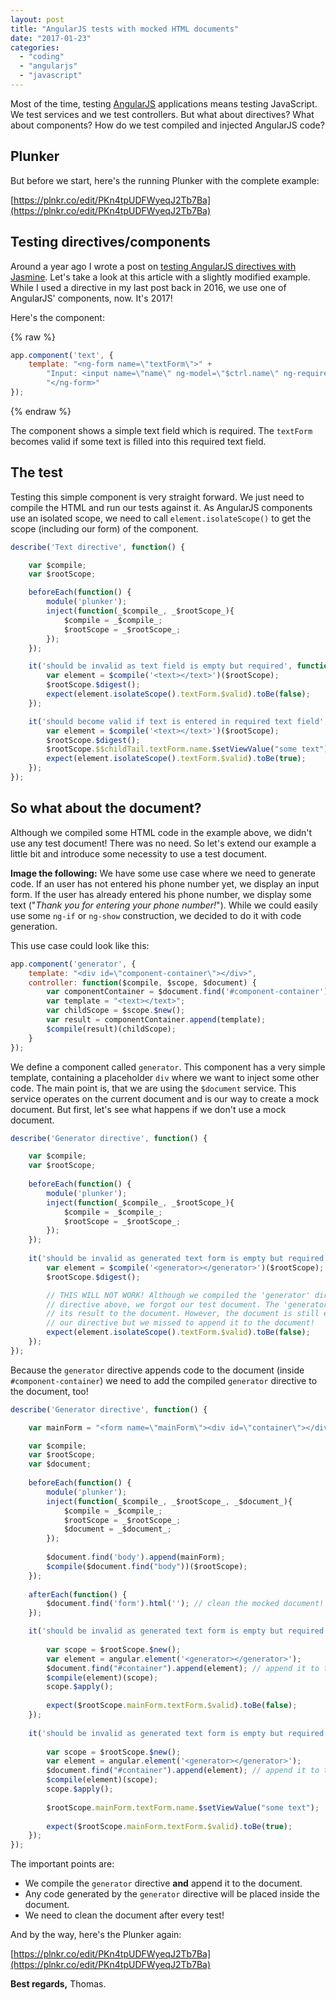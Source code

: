 ```yaml
---
layout: post
title: "AngularJS tests with mocked HTML documents"
date: "2017-01-23"
categories: 
  - "coding"
  - "angularjs"
  - "javascript"
---
```


Most of the time, testing [AngularJS](https://angularjs.org/) applications means testing JavaScript. 
We test services and we test controllers. 
But what about directives? 
What about components? 
How do we test compiled and injected AngularJS code?

## Plunker

But before we start, here's the running Plunker with the complete example: 

[https://plnkr.co/edit/PKn4tpUDFWyeqJ2Tb7Ba](https://plnkr.co/edit/PKn4tpUDFWyeqJ2Tb7Ba)

## Testing directives/components

Around a year ago I wrote a post on [testing AngularJS directives with Jasmine](http://tuhrig.de/testing-angularjs-directives-with-jasmine). 
Let's take a look at this article with a slightly modified example. 
While I used a directive in my last post back in 2016, we use one of AngularJS' components, now. 
It's 2017!

Here's the component:

{% raw %}
```javascript
app.component('text', {
    template: "<ng-form name=\"textForm\">" +
        "Input: <input name=\"name\" ng-model=\"$ctrl.name\" ng-required=\"true\" />Valid: {{textForm.$valid}}" +
        "</ng-form>"
});
```
{% endraw %}

The component shows a simple text field which is required. 
The `textForm` becomes valid if some text is filled into this required text field.

## The test

Testing this simple component is very straight forward. 
We just need to compile the HTML and run our tests against it. 
As AngularJS components use an isolated scope, we need to call `element.isolateScope()` to get the scope (including our form) of the component.

```javascript
describe('Text directive', function() {

    var $compile;
    var $rootScope;

    beforeEach(function() {
        module('plunker');
        inject(function(_$compile_, _$rootScope_){
            $compile = _$compile_;
            $rootScope = _$rootScope_;
        });
    });

    it('should be invalid as text field is empty but required', function() {
        var element = $compile('<text></text>')($rootScope);
        $rootScope.$digest();
        expect(element.isolateScope().textForm.$valid).toBe(false);
    });

    it('should become valid if text is entered in required text field', function() {
        var element = $compile('<text></text>')($rootScope);
        $rootScope.$digest();
        $rootScope.$$childTail.textForm.name.$setViewValue("some text");
        expect(element.isolateScope().textForm.$valid).toBe(true);
    });
});
```

## So what about the document?

Although we compiled some HTML code in the example above, we didn't use any test document! 
There was no need. 
So let's extend our example a little bit and introduce some necessity to use a test document.

**Image the following:** 
We have some use case where we need to generate code. 
If an user has not entered his phone number yet, we display an input form. 
If the user has already entered his phone number, we display some text ("_Thank you for entering your phone number!_"). 
While we could easily use some `ng-if` or `ng-show` construction, we decided to do it with code generation.

This use case could look like this:

```javascript
app.component('generator', {
    template: "<div id=\"component-container\"></div>",
    controller: function($compile, $scope, $document) {
        var componentContainer = $document.find('#component-container');
        var template = "<text></text>";
        var childScope = $scope.$new();
        var result = componentContainer.append(template);
        $compile(result)(childScope);
    }
});
```

We define a component called `generator`. 
This component has a very simple template, containing a placeholder `div` where we want to inject some other code. 
The main point is, that we are using the `$document` service. 
This service operates on the current document and is our way to create a mock document. 
But first, let's see what happens if we don't use a mock document.

```javascript
describe('Generator directive', function() {

    var $compile;
    var $rootScope;
 
    beforeEach(function() {
        module('plunker');
        inject(function(_$compile_, _$rootScope_){
            $compile = _$compile_;
            $rootScope = _$rootScope_;
        });
    });
 
    it('should be invalid as generated text form is empty but required', function() {
        var element = $compile('<generator></generator>')($rootScope);
        $rootScope.$digest();

        // THIS WILL NOT WORK! Although we compiled the 'generator' directive just like the 'text'
        // directive above, we forgot our test document. The 'generator' directive tries to append
        // its result to the document. However, the document is still empty, because have compiled 
        // our directive but we missed to append it to the document!
        expect(element.isolateScope().textForm.$valid).toBe(false);
    });
});
```

Because the `generator` directive appends code to the document (inside `#component-container`) we need to add the compiled `generator` directive to the document, too!

````javascript
describe('Generator directive', function() {

    var mainForm = "<form name=\"mainForm\"><div id=\"container\"></div></form>";

    var $compile;
    var $rootScope;
    var $document;
 
    beforeEach(function() {
        module('plunker');
        inject(function(_$compile_, _$rootScope_, _$document_){
            $compile = _$compile_;
            $rootScope = _$rootScope_;
            $document = _$document_;
        });
        
        $document.find('body').append(mainForm);
        $compile($document.find("body"))($rootScope);
    });
    
    afterEach(function() {
        $document.find('form').html(''); // clean the mocked document!
    });

    it('should be invalid as generated text form is empty but required', function() {
      
        var scope = $rootScope.$new();
        var element = angular.element('<generator></generator>');
        $document.find("#container").append(element); // append it to the document!
        $compile(element)(scope);
        scope.$apply();
 
        expect($rootScope.mainForm.textForm.$valid).toBe(false);
    });
    
    it('should be invalid as generated text form is empty but required', function() {
      
        var scope = $rootScope.$new();
        var element = angular.element('<generator></generator>');
        $document.find("#container").append(element); // append it to the document!
        $compile(element)(scope);
        scope.$apply();
 
        $rootScope.mainForm.textForm.name.$setViewValue("some text");
 
        expect($rootScope.mainForm.textForm.$valid).toBe(true);
    });
});
````

The important points are:

- We compile the `generator` directive **and** append it to the document.
- Any code generated by the `generator` directive will be placed inside the document.
- We need to clean the document after every test!

And by the way, here's the Plunker again: 

[https://plnkr.co/edit/PKn4tpUDFWyeqJ2Tb7Ba](https://plnkr.co/edit/PKn4tpUDFWyeqJ2Tb7Ba)

**Best regards,** Thomas.
